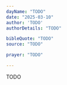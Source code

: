```yaml
---
dayName: "TODO"
date: "2025-03-10"
author: 'TODO'
authorDetails: "TODO"

bibleQuote: "TODO"
source: "TODO"

prayer: "TODO"

---
```


TODO
